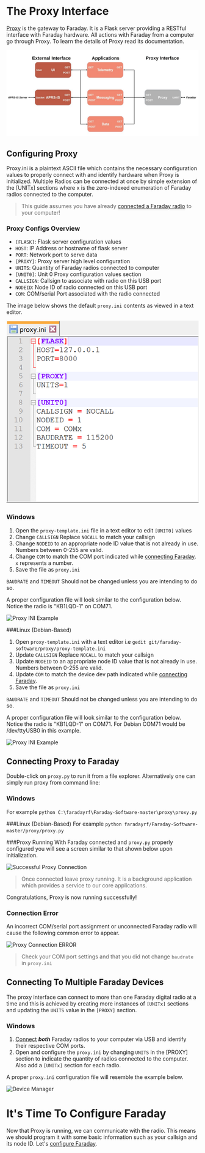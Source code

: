 
# The Proxy Interface

[Proxy](../../proxy) is the gateway to Faraday. It is a Flask server providing a RESTful interface with Faraday hardware. All actions with Faraday from a computer go through Proxy. To learn the details of Proxy read its documentation.

![Faraday Software Architecture](images/FaradayProxyBlocks.jpg "Faraday Software Architecture")

## Configuring Proxy
Proxy.ini is a plaintext ASCII file which contains the necessary configuration values to properly connect with and identify hardware when Proxy is initialized. Multiple Radios can be connected at once by simple extension of the [UNITx] sections where x is the zero-indexed enumeration of Faraday radios connected to the computer.

>This guide assumes you have already [connected a Faraday radio](connecting-hardware.md) to your computer!

### Proxy Configs Overview
 * `[FLASK]`: Flask server configuration values
  * `HOST`: IP Address or hostname of flask server
  * `PORT`: Network port to serve data
 * `[PROXY]`: Proxy server high level configuration
  * `UNITS`: Quantity of Faraday radios connected to computer
 * `[UNIT0]`: Unit 0 Proxy configuration values section
  * `CALLSIGN`: Callsign to associate with radio on this USB port
  * `NODEID`: Node ID of radio connected on this USB port
  * `COM`: COM/serial Port associated with the radio connected
  
The image below shows the default `proxy.ini` contents as viewed in a text editor.

![Proxy INI Text Editor](images/Proxy-INI.png "Proxy INI Text Editor")

### Windows

 1. Open the `proxy-template.ini` file in a text editor to edit `[UNIT0]` values
 2. Change `CALLSIGN` Replace ```NOCALL``` to match your callsign
 3. Change `NODEID` to an appropriate node ID value that is not already in use. Numbers between 0-255 are valid.
 4. Change `COM` to match the COM port indicated while [connecting Faraday](connecting-hardware.md). `x` represents a number.
 5. Save the file as `proxy.ini`

```BAUDRATE``` and `TIMEOUT` Should not be changed unless you are intending to do so.

A proper configuration file will look similar to the configuration below. Notice the radio is "KB1LQD-1" on COM71.

![Proxy INI Example](images/Proxy-INI-Example.png "Proxy INI Example")

###Linux (Debian-Based)

 1. Open `proxy-template.ini` with a text editor i.e `gedit git/faraday-software/proxy/proxy-template.ini`
 2. Update `CALLSIGN` Replace ```NOCALL``` to match your callsign
 3. Update `NODEID` to an appropriate node ID value that is not already in use. Numbers between 0-255 are valid.
 4. Update `COM` to match the device dev path indicated while [connecting Faraday](connecting-hardware.md).
 5. Save the file as `proxy.ini`

`BAUDRATE` and `TIMEOUT` Should not be changed unless you are intending to do so.

A proper configuration file will look similar to the configuration below. Notice the radio is "KB1LQD-1" on COM71. For Debian COM71 would be /dev/ttyUSB0 in this example.

![Proxy INI Example](images/Proxy-INI-Example.png "Proxy INI Example")

## Connecting Proxy to Faraday

Double-click on ```proxy.py``` to run it from a file explorer.
Alternatively one can simply run proxy from command line:

### Windows
For example `python C:\faradayrf\Faraday-Software-master\proxy\proxy.py`

###Linux (Debian-Based)
For example `python faradayrf/Faraday-Software-master/proxy/proxy.py`

###Proxy Running
With Faraday connected and `proxy.py` properly configured you will see a screen similar to that shown below upon initialization.

![Successful Proxy Connection](images/Proxy-Success-Connection.png "Successful Proxy Connection")

> Once connected leave proxy running. It is a background application which provides a service to our core applications.

Congratulations, Proxy is now running successfully!

### Connection Error

An incorrect COM/serial port assignment or unconnected Faraday radio will cause the following common error to appear.

![Proxy Connection ERROR](images/Proxy-Error-Connection.png "Proxy Connection ERROR")

> Check your COM port settings and that you did not change `baudrate` in `proxy.ini`

## Connecting To Multiple Faraday Devices

The proxy interface can connect to more than one Faraday digital radio at a time and this is achieved by creating more instances of `[UNITx]` sections and updating the `UNITS` value in the `[PROXY]` section.

### Windows
 1. [Connect](connecting-hardware.md) ***both*** Faraday radios to your computer via USB and identify their respective COM ports. 
 2. Open and configure the `proxy.ini` by changing `UNITS` in the [PROXY] section to indicate the quantity of radios connected to the computer. Also add a `[UNITx]` section for each radio.

A proper ```proxy.ini``` configuration file will resemble the example below.

![Device Manager](images/Proxy-INI-Example-Multiple-Units.png "Device Manager")

# It's Time To Configure Faraday
Now that Proxy is running, we can communicate with the radio. This means we should program it with some basic information such as your callsign and its node ID. Let's [configure Faraday](configuring-faraday.md).
